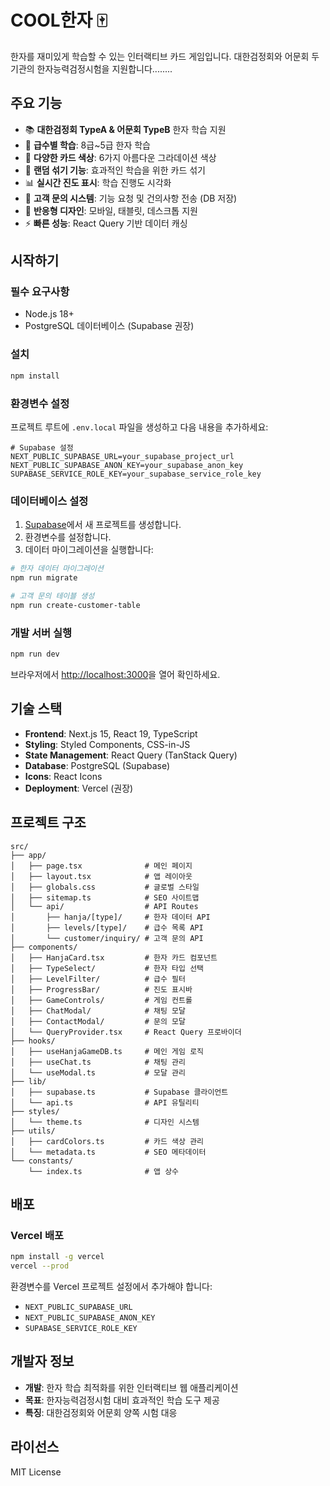 # COOL한자 🀄

한자를 재미있게 학습할 수 있는 인터랙티브 카드 게임입니다. 대한검정회와 어문회 두 기관의 한자능력검정시험을 지원합니다........

## 주요 기능

- 📚 **대한검정회 TypeA & 어문회 TypeB** 한자 학습 지원
- 🎯 **급수별 학습**: 8급~5급 한자 학습
- 🎨 **다양한 카드 색상**: 6가지 아름다운 그라데이션 색상
- 🔀 **랜덤 섞기 기능**: 효과적인 학습을 위한 카드 섞기
- 📊 **실시간 진도 표시**: 학습 진행도 시각화
- 💬 **고객 문의 시스템**: 기능 요청 및 건의사항 전송 (DB 저장)
- 📱 **반응형 디자인**: 모바일, 태블릿, 데스크톱 지원
- ⚡ **빠른 성능**: React Query 기반 데이터 캐싱

## 시작하기

### 필수 요구사항

- Node.js 18+
- PostgreSQL 데이터베이스 (Supabase 권장)

### 설치

```bash
npm install
```

### 환경변수 설정

프로젝트 루트에 `.env.local` 파일을 생성하고 다음 내용을 추가하세요:

```env
# Supabase 설정
NEXT_PUBLIC_SUPABASE_URL=your_supabase_project_url
NEXT_PUBLIC_SUPABASE_ANON_KEY=your_supabase_anon_key
SUPABASE_SERVICE_ROLE_KEY=your_supabase_service_role_key
```

### 데이터베이스 설정

1. [Supabase](https://supabase.com/)에서 새 프로젝트를 생성합니다.
2. 환경변수를 설정합니다.
3. 데이터 마이그레이션을 실행합니다:

```bash
# 한자 데이터 마이그레이션
npm run migrate

# 고객 문의 테이블 생성
npm run create-customer-table
```

### 개발 서버 실행

```bash
npm run dev
```

브라우저에서 [http://localhost:3000](http://localhost:3000)을 열어 확인하세요.

## 기술 스택

- **Frontend**: Next.js 15, React 19, TypeScript
- **Styling**: Styled Components, CSS-in-JS
- **State Management**: React Query (TanStack Query)
- **Database**: PostgreSQL (Supabase)
- **Icons**: React Icons
- **Deployment**: Vercel (권장)

## 프로젝트 구조

```
src/
├── app/
│   ├── page.tsx              # 메인 페이지
│   ├── layout.tsx            # 앱 레이아웃
│   ├── globals.css           # 글로벌 스타일
│   ├── sitemap.ts            # SEO 사이트맵
│   └── api/                  # API Routes
│       ├── hanja/[type]/     # 한자 데이터 API
│       ├── levels/[type]/    # 급수 목록 API
│       └── customer/inquiry/ # 고객 문의 API
├── components/
│   ├── HanjaCard.tsx         # 한자 카드 컴포넌트
│   ├── TypeSelect/           # 한자 타입 선택
│   ├── LevelFilter/          # 급수 필터
│   ├── ProgressBar/          # 진도 표시바
│   ├── GameControls/         # 게임 컨트롤
│   ├── ChatModal/            # 채팅 모달
│   ├── ContactModal/         # 문의 모달
│   └── QueryProvider.tsx     # React Query 프로바이더
├── hooks/
│   ├── useHanjaGameDB.ts     # 메인 게임 로직
│   ├── useChat.ts            # 채팅 관리
│   └── useModal.ts           # 모달 관리
├── lib/
│   ├── supabase.ts           # Supabase 클라이언트
│   └── api.ts                # API 유틸리티
├── styles/
│   └── theme.ts              # 디자인 시스템
├── utils/
│   ├── cardColors.ts         # 카드 색상 관리
│   └── metadata.ts           # SEO 메타데이터
└── constants/
    └── index.ts              # 앱 상수
```

## 배포

### Vercel 배포

```bash
npm install -g vercel
vercel --prod
```

환경변수를 Vercel 프로젝트 설정에서 추가해야 합니다:

- `NEXT_PUBLIC_SUPABASE_URL`
- `NEXT_PUBLIC_SUPABASE_ANON_KEY`
- `SUPABASE_SERVICE_ROLE_KEY`

## 개발자 정보

- **개발**: 한자 학습 최적화를 위한 인터랙티브 웹 애플리케이션
- **목표**: 한자능력검정시험 대비 효과적인 학습 도구 제공
- **특징**: 대한검정회와 어문회 양쪽 시험 대응

## 라이선스

MIT License

